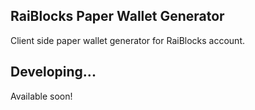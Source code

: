 ## RaiBlocks Paper Wallet Generator

Client side paper wallet generator for RaiBlocks account.

## Developing...

Available soon!
